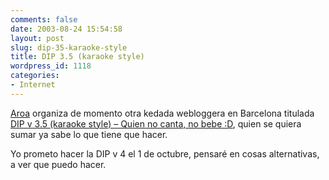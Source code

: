 ```yaml
---
comments: false
date: 2003-08-24 15:54:58
layout: post
slug: dip-35-karaoke-style
title: DIP 3.5 (karaoke style)
wordpress_id: 1118
categories:
- Internet
---
```


[Aroa](http://aroablog.deply.net/) organiza de momento otra kedada webloggera en Barcelona titulada [DIP v 3.5 (karaoke style) – Quien no canta, no bebe :D](http://aroablog.deply.net/dip/karaoke.htm), quien se quiera sumar ya sabe lo que tiene que hacer.





Yo prometo hacer la DIP v 4 el 1 de octubre, pensaré en cosas alternativas, a ver que puedo hacer.




 

